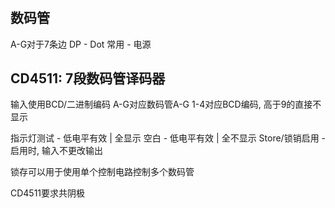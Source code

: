 #
## 数码管
A-G对于7条边
DP - Dot
常用 - 电源

## CD4511: 7段数码管译码器
输入使用BCD/二进制编码
A-G对应数码管A-G
1-4对应BCD编码, 高于9的直接不显示

指示灯测试 - 低电平有效 | 全显示
空白 - 低电平有效 | 全不显示
Store/锁销启用 - 启用时, 输入不更改输出

锁存可以用于使用单个控制电路控制多个数码管

CD4511要求共阴极